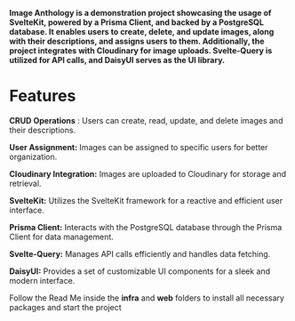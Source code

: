 **Image Anthology is a demonstration project showcasing the usage of SvelteKit, powered by a Prisma Client,
and backed by a PostgreSQL database. It enables users to create, delete, and update images, along with their
descriptions, and assigns users to them. Additionally, the project integrates with Cloudinary for image uploads.
Svelte-Query is utilized for API calls, and DaisyUI serves as the UI library.**

# Features

**CRUD Operations** : Users can create, read, update, and delete images and their descriptions.

**User Assignment:** Images can be assigned to specific users for better organization.

**Cloudinary Integration:** Images are uploaded to Cloudinary for storage and retrieval.

**SvelteKit:** Utilizes the SvelteKit framework for a reactive and efficient user interface.

**Prisma Client:** Interacts with the PostgreSQL database through the Prisma Client for data management.

**Svelte-Query:** Manages API calls efficiently and handles data fetching.

**DaisyUI:** Provides a set of customizable UI components for a sleek and modern interface.

Follow the Read Me inside the **infra** and **web** folders to install all necessary packages and start the project
